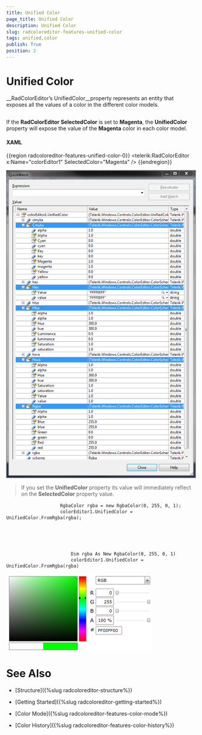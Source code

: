 ```yaml
---
title: Unified Color
page_title: Unified Color
description: Unified Color
slug: radcoloreditor-features-unified-color
tags: unified,color
publish: True
position: 2
---
```


# Unified Color



__RadColorEditor’s UnifiedColor__property represents an entity that exposes all the values of a color in the different color models.

## 

If the __RadColorEditor SelectedColor__ is set to 
        __Magenta__, the __UnifiedColor__ property will expose
        the value of the __Magenta__ color in each color model. 

#### __XAML__

{{region radcoloreditor-features-unified-color-0}}
	<telerik:RadColorEditor x:Name="colorEditor1" SelectedColor="Magenta" />
	{{endregion}}

![radcoloreditor-features-unified-color](images/radcoloreditor-features-unified-color.png)

>If you set the __UnifiedColor__ property its value will immediately reflect on the 
					__SelectedColor__ property value.
					

	
						RgbaColor rgba = new RgbaColor(0, 255, 0, 1);
						colorEditor1.UnifiedColor = UnifiedColor.FromRgba(rgba);
					



	
							Dim rgba As New RgbaColor(0, 255, 0, 1)
							colorEditor1.UnifiedColor = UnifiedColor.FromRgba(rgba)
						

![radcoloreditor-features-set-unified-color](images/radcoloreditor-features-set-unified-color.png)

# See Also

 * [Structure]({%slug radcoloreditor-structure%})

 * [Getting Started]({%slug radcoloreditor-getting-started%})

 * [Color Mode]({%slug radcoloreditor-features-color-mode%})

 * [Color History]({%slug radcoloreditor-features-color-history%})
